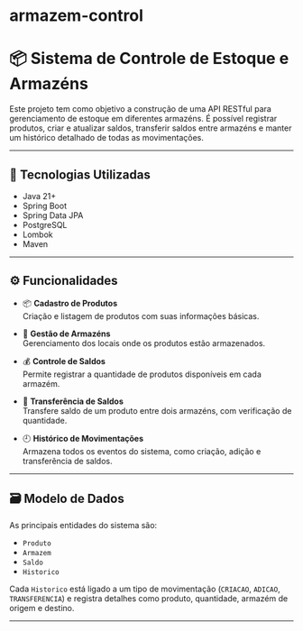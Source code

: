 # armazem-control
# 📦 Sistema de Controle de Estoque e Armazéns

Este projeto tem como objetivo a construção de uma API RESTful para gerenciamento de estoque em diferentes armazéns. É possível registrar produtos, criar e atualizar saldos, transferir saldos entre armazéns e manter um histórico detalhado de todas as movimentações.

---

## 🔧 Tecnologias Utilizadas

- Java 21+
- Spring Boot
- Spring Data JPA
- PostgreSQL
- Lombok
- Maven

---

## ⚙️ Funcionalidades

- 📦 **Cadastro de Produtos**  
  Criação e listagem de produtos com suas informações básicas.

- 🏬 **Gestão de Armazéns**  
  Gerenciamento dos locais onde os produtos estão armazenados.

- 💰 **Controle de Saldos**  
  Permite registrar a quantidade de produtos disponíveis em cada armazém.

- 🔄 **Transferência de Saldos**  
  Transfere saldo de um produto entre dois armazéns, com verificação de quantidade.

- 🕘 **Histórico de Movimentações**  
  Armazena todos os eventos do sistema, como criação, adição e transferência de saldos.

---

## 🗃️ Modelo de Dados

As principais entidades do sistema são:

- `Produto`
- `Armazem`
- `Saldo`
- `Historico`

Cada `Historico` está ligado a um tipo de movimentação (`CRIACAO`, `ADICAO`, `TRANSFERENCIA`) e registra detalhes como produto, quantidade, armazém de origem e destino.

---
